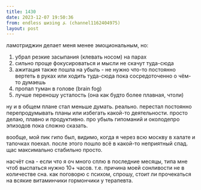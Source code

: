 ```yaml
---
title: 1430
date: 2023-12-07 19:50:36
from: endless шизing ⍼ (channel1162404975)
layout: post
---
```


ламотриджин делает меня менее эмоциональным, но:

1. убрал резкие засыпания (клевать носом) на парах
2. сильно проще фокусироваться и мысли не скачут туда-сюда
3. ажитация также пошла на убыль - не нужно что-то постоянно вертеть в руках или ходить туда-сюда пока сосредоточенно о чём-то думаешь
4. пропал туман в голове (brain fog)
5. лучше переношу усталость (она как будто более плавная, чтоли)

ну и в общем плане стал меньше думать. реально. перестал постоянно перепродумывать планы или избегать какой-то деятельности. просто делаю, плавно и продуктивно. про убыль гипоманий и околодепро эпизодов пока сложно сказать.

вообще, мой пик гипо был, видимо, когда я через всю москву в халате и тапочках поехал. после этого пошло всё в какой-то неприятный спад. щас максимально стабильно просто.

насчёт сна - если что я оч много сплю в последние месяцы, типа мне чтоб выспаться нужно 10+ часов. т.е. причина моей сонливости не в количестве сна. как поговорю с психом, спрошу, стоит ли прочекаться на всякие витаминчики гормончики у терапевта.
